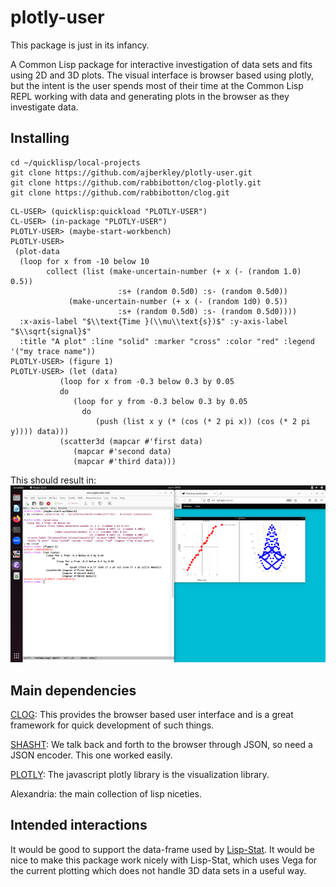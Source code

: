 # plotly-user

This package is just in its infancy.

A Common Lisp package for interactive investigation of data sets and
fits using 2D and 3D plots.  The visual interface is browser based using plotly,
but the intent is the user spends most of their time at the Common
Lisp REPL working with data and generating plots in the browser as
they investigate data.

## Installing
```
cd ~/quicklisp/local-projects
git clone https://github.com/ajberkley/plotly-user.git
git clone https://github.com/rabbibotton/clog-plotly.git
git clone https://github.com/rabbibotton/clog.git
```

```
CL-USER> (quicklisp:quickload "PLOTLY-USER")
CL-USER> (in-package "PLOTLY-USER")
PLOTLY-USER> (maybe-start-workbench)
PLOTLY-USER>
 (plot-data
  (loop for x from -10 below 10
        collect (list (make-uncertain-number (+ x (- (random 1.0) 0.5))
					    :s+ (random 0.5d0) :s- (random 0.5d0))
		     (make-uncertain-number (+ x (- (random 1d0) 0.5))
					    :s+ (random 0.5d0) :s- (random 0.5d0))))
  :x-axis-label "$\\text{Time }(\\mu\\text{s})$" :y-axis-label "$\\sqrt{signal}$"
  :title "A plot" :line "solid" :marker "cross" :color "red" :legend '("my trace name"))
PLOTLY-USER> (figure 1)
PLOTLY-USER> (let (data)
	       (loop for x from -0.3 below 0.3 by 0.05
		   do
		      (loop for y from -0.3 below 0.3 by 0.05
			    do
			       (push (list x y (* (cos (* 2 pi x)) (cos (* 2 pi y)))) data)))
	       (scatter3d (mapcar #'first data)
			  (mapcar #'second data)
			  (mapcar #'third data)))
```

This should result in:
![Screenshot](./screenshot-readme.png)

## Main dependencies
[CLOG](https://github.com/rabbibotton/clog): This provides the browser based user interface and is a great framework for quick development of such things.

[SHASHT](https://github.com/yitzchak/shasht): We talk back and forth to the browser through JSON, so need a JSON encoder.  This one worked easily.

[PLOTLY](https://plotly.com/javascript/): The javascript plotly library is the visualization library.

Alexandria: the main collection of lisp niceties.

## Intended interactions

It would be good to support the data-frame used by
[Lisp-Stat](https://github.com/Lisp-Stat).  It would be nice to make
this package work nicely with Lisp-Stat, which uses Vega for the
current plotting which does not handle 3D data sets in a useful way.
